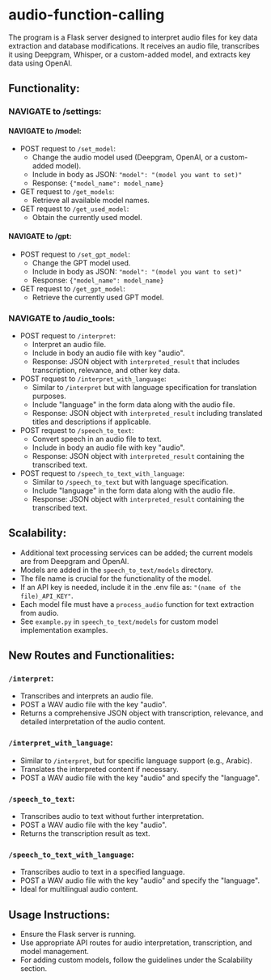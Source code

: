 
# audio-function-calling

The program is a Flask server designed to interpret audio files for key data extraction and database modifications. It receives an audio file, transcribes it using Deepgram, Whisper, or a custom-added model, and extracts key data using OpenAI.

## Functionality:

### NAVIGATE to /settings:
#### NAVIGATE to /model:
- POST request to `/set_model`:
  - Change the audio model used (Deepgram, OpenAI, or a custom-added model).
  - Include in body as JSON: `"model": "(model you want to set)"`
  - Response: `{"model_name": model_name}`
- GET request to `/get_models`:
  - Retrieve all available model names.
- GET request to `/get_used_model`:
  - Obtain the currently used model.

#### NAVIGATE to /gpt:
- POST request to `/set_gpt_model`:
  - Change the GPT model used.
  - Include in body as JSON: `"model": "(model you want to set)"`
  - Response: `{"model_name": model_name}`
- GET request to `/get_gpt_model`:
  - Retrieve the currently used GPT model.

### NAVIGATE to /audio_tools:
- POST request to `/interpret`:
  - Interpret an audio file.
  - Include in body an audio file with key "audio".
  - Response: JSON object with `interpreted_result` that includes transcription, relevance, and other key data.
- POST request to `/interpret_with_language`:
  - Similar to `/interpret` but with language specification for translation purposes.
  - Include "language" in the form data along with the audio file.
  - Response: JSON object with `interpreted_result` including translated titles and descriptions if applicable.
- POST request to `/speech_to_text`:
  - Convert speech in an audio file to text.
  - Include in body an audio file with key "audio".
  - Response: JSON object with `interpreted_result` containing the transcribed text.
- POST request to `/speech_to_text_with_language`:
  - Similar to `/speech_to_text` but with language specification.
  - Include "language" in the form data along with the audio file.
  - Response: JSON object with `interpreted_result` containing the transcribed text.

## Scalability:
- Additional text processing services can be added; the current models are from Deepgram and OpenAI.
- Models are added in the `speech_to_text/models` directory.
- The file name is crucial for the functionality of the model.
- If an API key is needed, include it in the .env file as: `"(name of the file)_API_KEY"`.
- Each model file must have a `process_audio` function for text extraction from audio. 
- See `example.py` in `speech_to_text/models` for custom model implementation examples.

## New Routes and Functionalities:

### `/interpret`:
- Transcribes and interprets an audio file.
- POST a WAV audio file with the key "audio".
- Returns a comprehensive JSON object with transcription, relevance, and detailed interpretation of the audio content.

### `/interpret_with_language`:
- Similar to `/interpret`, but for specific language support (e.g., Arabic).
- Translates the interpreted content if necessary.
- POST a WAV audio file with the key "audio" and specify the "language".

### `/speech_to_text`:
- Transcribes audio to text without further interpretation.
- POST a WAV audio file with the key "audio".
- Returns the transcription result as text.

### `/speech_to_text_with_language`:
- Transcribes audio to text in a specified language.
- POST a WAV audio file with the key "audio" and specify the "language".
- Ideal for multilingual audio content.

## Usage Instructions:
- Ensure the Flask server is running.
- Use appropriate API routes for audio interpretation, transcription, and model management.
- For adding custom models, follow the guidelines under the Scalability section.

